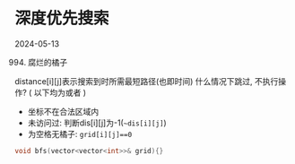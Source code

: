 

# 深度优先搜索

2024-05-13 

994. 腐烂的橘子

distance[i][j]表示搜索到时所需最短路径(也即时间)
什么情况下跳过, 不执行操作? ( 以下均为或者 )
- 坐标不在合法区域内
- 未访问过: 判断dis[i][j]为-1(`~dis[i][j]`)
- 为空格无橘子: `grid[i][j]==0`

```C++
void bfs(vector<vector<int>>& grid){}

```